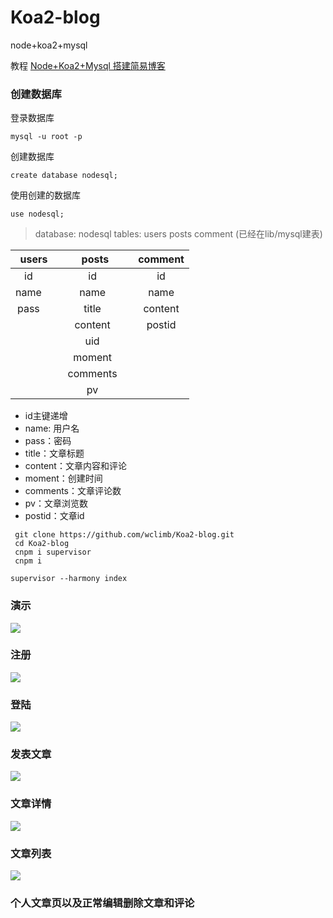 # Koa2-blog
node+koa2+mysql

教程 [Node+Koa2+Mysql 搭建简易博客](http://www.wclimb.site/2017/07/12/Node-Koa2-Mysql-%E6%90%AD%E5%BB%BA%E7%AE%80%E6%98%93%E5%8D%9A%E5%AE%A2/) 

### 创建数据库 

登录数据库
```
mysql -u root -p
```
创建数据库
```
create database nodesql;
```
使用创建的数据库
```
use nodesql;
```


> database: nodesql  tables: users posts comment  (已经在lib/mysql建表)

 | users   | posts    |  comment  |
| :----: | :----:   | :----: |
| id        | id      |   id    |
| name        | name      |   name    |
| pass        | title      |   content    |
|         | content      |   postid    |
|         | uid      |       |
|         | moment      |       |
|         | comments      |       |
|        | pv      |       |      |

* id主键递增
* name: 用户名
* pass：密码
* title：文章标题
* content：文章内容和评论
* moment：创建时间
* comments：文章评论数
* pv：文章浏览数
* postid：文章id

```
 git clone https://github.com/wclimb/Koa2-blog.git
 cd Koa2-blog
 cnpm i supervisor
 cnpm i 
```
```
supervisor --harmony index
```
### 演示

![](http://oswpupqu5.bkt.clouddn.com/blog.gif)

### 注册

![](http://oswpupqu5.bkt.clouddn.com/signup.png)

### 登陆

![](http://oswpupqu5.bkt.clouddn.com/signin.png)

### 发表文章

![](http://oswpupqu5.bkt.clouddn.com/create.png)

### 文章详情

![](http://oswpupqu5.bkt.clouddn.com/postcontent.png)

### 文章列表

![](http://oswpupqu5.bkt.clouddn.com/posts.png)

### 个人文章页以及正常编辑删除文章和评论



